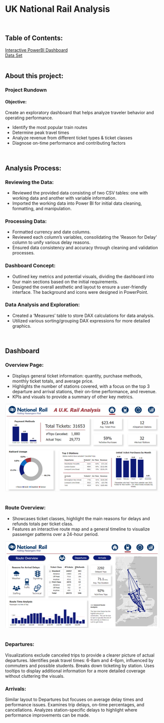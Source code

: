 # UK National Rail Analysis
<br>

## Table of Contents:
[Interactive PowerBI Dashboard](https://mavenanalytics.io/project/15152)<br>
[Data Set](https://github.com/julyndav/Business_Analytics/tree/main/cohort_images)
<br></br>
## About this project:

### Project Rundown
#### Objective:
Create an exploratory dashboard that helps analyze traveler behavior and operating performance.
<ul>
<li>Identify the most popular train routes</li>
<li>Determine peak travel times</li>
<li>Analyze revenue from different ticket types & ticket classes</li>
<li>Diagnose on-time performance and contributing factors</li>
</ul>
<br>


## Analysis Process:
### Reviewing the Data:
<ul>
<li>Reviewed the provided data consisting of two CSV tables: one with working data and another with variable information.</li>
<li>Imported the working data into Power BI for initial data cleaning, formatting, and manipulation.</li>
</ul>  
<p>
  
### Processing Data:
<ul>
<li>Formatted currency and date columns.</li>
<li>Reviewed each column’s variables, consolidating the 'Reason for Delay' column to unify various delay reasons.</li>
<li>Ensured data consistency and accuracy through cleaning and validation processes.</li>
</ul>
<p></p>
  
### Dashboard Concept:
<ul>
<li>Outlined key metrics and potential visuals, dividing the dashboard into four main sections based on the initial requirements.</li>
<li>Designed the overall aesthetic and layout to ensure a user-friendly interface. The background and icons were designed in PowerPoint.</li>
</ul>
<p></p>

### Data Analysis and Exploration:
<ul>
<li>Created a ‘Measures’ table to store DAX calculations for data analysis.</li>
<li>Utilized various sorting/grouping DAX expressions for more detailed graphics.</li>
</ul>
<br>

## Dashboard
### Overview Page:
<ul>
<li>Displays general ticket information: quantity, purchase methods, monthly ticket totals, and average price.</li>
<li>Highlights the number of stations covered, with a focus on the top 3 departure and arrival stations, their on-time performance, and revenue.</li>
<li>KPIs and visuals to provide a summary of other key metrics.</li>
</ul>
<p></p>

![MainDB](https://github.com/julyndav/PowerBI/blob/main/UK_National_Rail/Images/UKRail%20Img1.png)
<br></br>

### Route Overview:
<ul>
<li>Showcases ticket classes, highlight the main reasons for delays and refunds totals per ticket class.</li>
<li>Features an interactive route map and a general timeline to visualize passenger patterns over a 24-hour period.</li>
</ul>
<p></p>

![RouteOv](https://github.com/julyndav/PowerBI/blob/main/UK_National_Rail/Images/Route_Overview.png)
<br></br>


### Departures:

Visualizations exclude canceled trips to provide a clearer picture of actual departures.
Identifies peak travel times: 6-8am and 4-6pm, influenced by commuters and possible students.
Breaks down ticketing by station.
Uses tooltips to display additional information for a more detailed coverage without cluttering the visuals.


### Arrivals:

Similar layout to Departures but focuses on average delay times and performance issues.
Examines trip delays, on-time percentages, and cancellations.
Analyzes station-specific delays to highlight where performance improvements can be made.


